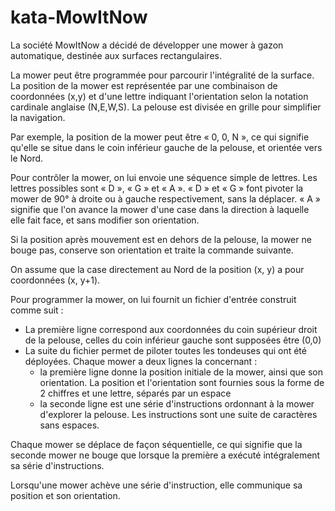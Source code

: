 kata-MowItNow
=============

La société MowItNow a décidé de développer une mower à gazon automatique, destinée aux surfaces rectangulaires.

La mower peut être programmée pour parcourir l'intégralité de la surface.
La position de la mower est représentée par une combinaison de coordonnées (x,y) et d'une lettre indiquant l'orientation selon la notation cardinale anglaise (N,E,W,S). La pelouse est divisée en grille pour simplifier la navigation.

Par exemple, la position de la mower peut être « 0, 0, N », ce qui signifie qu'elle se situe dans le coin inférieur gauche de la pelouse, et orientée vers le Nord.

Pour contrôler la mower, on lui envoie une séquence simple de lettres. Les lettres possibles sont « D », « G » et « A ». « D » et « G » font pivoter la mower de 90° à droite ou à gauche respectivement, sans la déplacer. « A » signifie que l'on avance la mower d'une case dans la direction à laquelle elle fait face, et sans modifier son orientation.

Si la position après mouvement est en dehors de la pelouse, la mower ne bouge pas, conserve son orientation et traite la commande suivante.

On assume que la case directement au Nord de la position (x, y) a pour coordonnées (x, y+1).

Pour programmer la mower, on lui fournit un fichier d'entrée construit comme suit :
* La première ligne correspond aux coordonnées du coin supérieur droit de la pelouse, celles du coin inférieur gauche sont supposées être (0,0)
* La suite du fichier permet de piloter toutes les tondeuses qui ont été déployées. Chaque mower a deux lignes la concernant :
    * la première ligne donne la position initiale de la mower, ainsi que son orientation. La position et l'orientation sont fournies sous la forme de 2 chiffres et une lettre, séparés par un espace
    * la seconde ligne est une série d'instructions ordonnant à la mower d'explorer la pelouse. Les instructions sont une suite de caractères sans espaces.

Chaque mower se déplace de façon séquentielle, ce qui signifie que la seconde mower ne bouge que lorsque la première a exécuté intégralement sa série d'instructions.

Lorsqu'une mower achève une série d'instruction, elle communique sa position et son orientation.